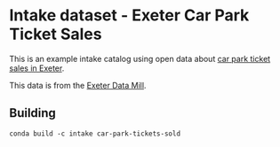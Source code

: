 # Intake dataset - Exeter Car Park Ticket Sales

This is an example intake catalog using open data about [car park ticket sales in Exeter](https://exeterdatamill.com/dataset/car-park-tickets-sold).

This data is from the [Exeter Data Mill](https://exeterdatamill.com).

## Building

```
conda build -c intake car-park-tickets-sold
```
